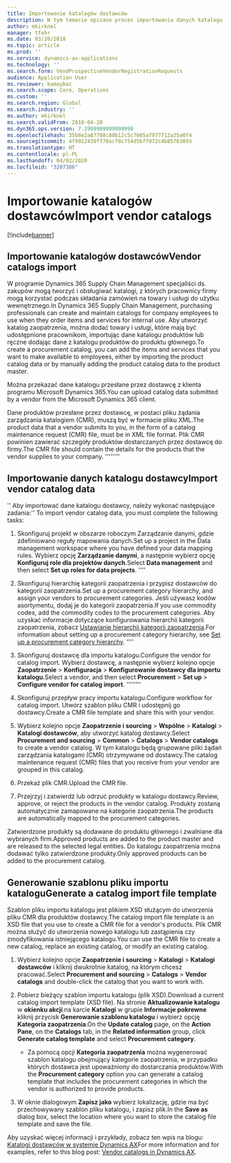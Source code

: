 ```yaml
---
title: Importowanie katalogów dostawców
description: W tym temacie opisano proces importowania danych katalogu dostawcy.
author: mkirknel
manager: tfehr
ms.date: 03/20/2018
ms.topic: article
ms.prod: ''
ms.service: dynamics-ax-applications
ms.technology: ''
ms.search.form: VendProspectiveVendorRegistrationRequests
audience: Application User
ms.reviewer: kamaybac
ms.search.scope: Core, Operations
ms.custom: ''
ms.search.region: Global
ms.search.industry: ''
ms.author: mkirknel
ms.search.validFrom: 2018-04-20
ms.dyn365.ops.version: 7.2999999999999998
ms.openlocfilehash: 35b8e2a87708c88b12c5c7605a7977712a35a0f4
ms.sourcegitcommit: 4f9912439ff78acf0c754d5bff972c4b85763093
ms.translationtype: HT
ms.contentlocale: pl-PL
ms.lasthandoff: 04/02/2020
ms.locfileid: "3207386"
---
```

# <a name="import-vendor-catalogs"></a><span data-ttu-id="ead6a-103">Importowanie katalogów dostawców</span><span class="sxs-lookup"><span data-stu-id="ead6a-103">Import vendor catalogs</span></span>
[!include[banner](../includes/banner.md)]

## <a name="vendor-catalogs-import"></a><span data-ttu-id="ead6a-104">Importowanie katalogów dostawców</span><span class="sxs-lookup"><span data-stu-id="ead6a-104">Vendor catalogs import</span></span>

<span data-ttu-id="ead6a-105">W programie Dynamics 365 Supply Chain Management specjaliści ds. zakupów mogą tworzyć i obsługiwać katalogi, z których pracownicy firmy mogą korzystać podczas składania zamówień na towary i usługi do użytku wewnętrznego.</span><span class="sxs-lookup"><span data-stu-id="ead6a-105">In Dynamics 365 Supply Chain Management, purchasing professionals can create and maintain catalogs for company employees to use when they order items and services for internal use.</span></span> <span data-ttu-id="ead6a-106">Aby utworzyć katalog zaopatrzenia, można dodać towary i usługi, które mają być udostępnione pracownikom, importując dane katalogu produktów lub ręczne dodając dane z katalogu produktów do produktu głównego.</span><span class="sxs-lookup"><span data-stu-id="ead6a-106">To create a procurement catalog, you can add the items and services that you want to make available to employees, either by importing the product catalog data or by manually adding the product catalog data to the product master.</span></span> 

<span data-ttu-id="ead6a-107">Można przekazać dane katalogu przesłane przez dostawcę z klienta programu Microsoft Dynamics 365.</span><span class="sxs-lookup"><span data-stu-id="ead6a-107">You can upload catalog data submitted by a vendor from the Microsoft Dynamics 365 client.</span></span>

<span data-ttu-id="ead6a-108">Dane produktów przesłane przez dostawcę, w postaci pliku żądania zarządzania katalogiem (CMR), muszą być w formacie pliku XML.</span><span class="sxs-lookup"><span data-stu-id="ead6a-108">The product data that a vendor submits to you, in the form of a catalog maintenance request (CMR) file, must be in XML file format.</span></span> <span data-ttu-id="ead6a-109">Plik CMR powinien zawierać szczegóły produktów dostarczanych przez dostawcę do firmy.</span><span class="sxs-lookup"><span data-stu-id="ead6a-109">The CMR file should contain the details for the products that the vendor supplies to your company.</span></span>
<span data-ttu-id="ead6a-110">''''</span><span class="sxs-lookup"><span data-stu-id="ead6a-110">''''</span></span>
## <a name="import-vendor-catalog-data"></a><span data-ttu-id="ead6a-111">Importowanie danych katalogu dostawcy</span><span class="sxs-lookup"><span data-stu-id="ead6a-111">Import vendor catalog data</span></span>
<span data-ttu-id="ead6a-112">'' Aby importować dane katalogu dostawcy, należy wykonać następujące zadania:</span><span class="sxs-lookup"><span data-stu-id="ead6a-112">'' To import vendor catalog data, you must complete the following tasks:</span></span>

1.  <span data-ttu-id="ead6a-113">Skonfiguruj projekt w obszarze roboczym Zarządzanie danymi, gdzie zdefiniowano reguły mapowania danych.</span><span class="sxs-lookup"><span data-stu-id="ead6a-113">Set up a project in the Data management workspace where you have defined your data mapping rules.</span></span> <span data-ttu-id="ead6a-114">Wybierz opcję **Zarządzanie danymi**, a następnie wybierz opcję **Konfiguruj role dla projektów danych**.</span><span class="sxs-lookup"><span data-stu-id="ead6a-114">Select **Data management** and then select **Set up roles for data projects**.</span></span> 
    <span data-ttu-id="ead6a-115">''</span><span class="sxs-lookup"><span data-stu-id="ead6a-115">''</span></span>
2.  <span data-ttu-id="ead6a-116">Skonfiguruj hierarchię kategorii zaopatrzenia i przypisz dostawców do kategorii zaopatrzenia.</span><span class="sxs-lookup"><span data-stu-id="ead6a-116">Set up a procurement category hierarchy, and assign your vendors to procurement categories.</span></span> <span data-ttu-id="ead6a-117">Jeśli używasz kodów asortymentu, dodaj je do kategorii zaopatrzenia.</span><span class="sxs-lookup"><span data-stu-id="ead6a-117">If you use commodity codes, add the commodity codes to the procurement categories.</span></span> <span data-ttu-id="ead6a-118">Aby uzyskać informacje dotyczące konfigurowania hierarchii kategorii zaopatrzenia, zobacz [Ustawianie hierarchii kategorii zaopatrzenia](../procurement/tasks/set-up-procurement-category-hierarchy.md).</span><span class="sxs-lookup"><span data-stu-id="ead6a-118">For information about setting up a procurement category hierarchy, see [Set up a procurement category hierarchy](../procurement/tasks/set-up-procurement-category-hierarchy.md).</span></span>
    <span data-ttu-id="ead6a-119">''</span><span class="sxs-lookup"><span data-stu-id="ead6a-119">''</span></span>
3.  <span data-ttu-id="ead6a-120">Skonfiguruj dostawcę dla importu katalogu.</span><span class="sxs-lookup"><span data-stu-id="ead6a-120">Configure the vendor for catalog import.</span></span> <span data-ttu-id="ead6a-121">Wybierz dostawcę, a następnie wybierz kolejno opcje **Zaopatrzenie** > **Konfiguracja** > **Konfigurowanie dostawcy dla importu katalogu**.</span><span class="sxs-lookup"><span data-stu-id="ead6a-121">Select a vendor, and then select **Procurement** > **Set up** > **Configure vendor for catalog import**.</span></span>
<span data-ttu-id="ead6a-122">''''</span><span class="sxs-lookup"><span data-stu-id="ead6a-122">''''</span></span>
4.  <span data-ttu-id="ead6a-123">Skonfiguruj przepływ pracy importu katalogu.</span><span class="sxs-lookup"><span data-stu-id="ead6a-123">Configure workflow for catalog import.</span></span> <span data-ttu-id="ead6a-124">Utwórz szablon pliku CMR i udostępnij go dostawcy.</span><span class="sxs-lookup"><span data-stu-id="ead6a-124">Create a CMR file template and share this with your vendor.</span></span>

5.  <span data-ttu-id="ead6a-125">Wybierz kolejno opcje **Zaopatrzenie i sourcing** \> **Wspólne** \> **Katalogi** \> **Katalogi dostawców**, aby utworzyć katalog dostawcy.</span><span class="sxs-lookup"><span data-stu-id="ead6a-125">Select **Procurement and sourcing** \> **Common** \> **Catalogs** \> **Vendor catalogs** to create a vendor catalog.</span></span> <span data-ttu-id="ead6a-126">W tym katalogu będą grupowane pliki żądań zarządzania katalogami (CMR) otrzymywane od dostawcy.</span><span class="sxs-lookup"><span data-stu-id="ead6a-126">The catalog maintenance request (CMR) files that you receive from your vendor are grouped in this catalog.</span></span> 

6.  <span data-ttu-id="ead6a-127">Przekaż plik CMR.</span><span class="sxs-lookup"><span data-stu-id="ead6a-127">Upload the CMR file.</span></span>

7.  <span data-ttu-id="ead6a-128">Przejrzyj i zatwierdź lub odrzuć produkty w katalogu dostawcy.</span><span class="sxs-lookup"><span data-stu-id="ead6a-128">Review, approve, or reject the products in the vendor catalog.</span></span> <span data-ttu-id="ead6a-129">Produkty zostaną automatycznie zamapowane na kategorie zaopatrzenia.</span><span class="sxs-lookup"><span data-stu-id="ead6a-129">The products are automatically mapped to the procurement categories.</span></span> 
    
<span data-ttu-id="ead6a-130">Zatwierdzone produkty są dodawane do produktu głównego i zwalniane dla wybranych firm.</span><span class="sxs-lookup"><span data-stu-id="ead6a-130">Approved products are added to the product master and are released to the selected legal entities.</span></span> <span data-ttu-id="ead6a-131">Do katalogu zaopatrzenia można dodawać tylko zatwierdzone produkty.</span><span class="sxs-lookup"><span data-stu-id="ead6a-131">Only approved products can be added to the procurement catalog.</span></span>

## <a name="generate-a-catalog-import-file-template"></a><span data-ttu-id="ead6a-132">Generowanie szablonu pliku importu katalogu</span><span class="sxs-lookup"><span data-stu-id="ead6a-132">Generate a catalog import file template</span></span>

<span data-ttu-id="ead6a-133">Szablon pliku importu katalogu jest plikiem XSD służącym do utworzenia pliku CMR dla produktów dostawcy.</span><span class="sxs-lookup"><span data-stu-id="ead6a-133">The catalog import file template is an XSD file that you use to create a CMR file for a vendor's products.</span></span> <span data-ttu-id="ead6a-134">Plik CMR można służyć do utworzenia nowego katalogu lub zastąpienia czy zmodyfikowania istniejącego katalogu.</span><span class="sxs-lookup"><span data-stu-id="ead6a-134">You can use the CMR file to create a new catalog, replace an existing catalog, or modify an existing catalog.</span></span>

1.  <span data-ttu-id="ead6a-135">Wybierz kolejno opcje **Zaopatrzenie i sourcing** \> **Katalogi** \> **Katalogi dostawców** i kliknij dwukrotnie katalog, na którym chcesz pracować.</span><span class="sxs-lookup"><span data-stu-id="ead6a-135">Select **Procurement and sourcing** \> **Catalogs** \> **Vendor catalogs** and double-click the catalog that you want to work with.</span></span>

2.  <span data-ttu-id="ead6a-136">Pobierz bieżący szablon importu katalogu (plik XSD).</span><span class="sxs-lookup"><span data-stu-id="ead6a-136">Download a current catalog import template (XSD file).</span></span> <span data-ttu-id="ead6a-137">Na stronie **Aktualizowanie katalogu** w **okienku akcji** na karcie **Katalogi** w grupie **Informacje pokrewne** kliknij przycisk **Generowanie szablonu katalogu** i wybierz opcję **Kategoria zaopatrzenia**.</span><span class="sxs-lookup"><span data-stu-id="ead6a-137">On the **Update catalog** page, on the **Action Pane**, on the **Catalogs** tab, in the **Related information** group, click **Generate catalog template** and select **Procurement category**.</span></span>

    -   <span data-ttu-id="ead6a-138">Za pomocą opcji **Kategoria zaopatrzenia** można wygenerować szablon katalogu obejmujący kategorie zaopatrzenia, w przypadku których dostawca jest upoważniony do dostarczania produktów.</span><span class="sxs-lookup"><span data-stu-id="ead6a-138">With the **Procurement category** option you can generate a catalog template that includes the procurement categories in which the vendor is authorized to provide products.</span></span>

3. <span data-ttu-id="ead6a-139">W oknie dialogowym **Zapisz jako** wybierz lokalizację, gdzie ma być przechowywany szablon pliku katalogu, i zapisz plik.</span><span class="sxs-lookup"><span data-stu-id="ead6a-139">In the **Save as** dialog box, select the location where you want to store the catalog file template and save the file.</span></span>

<span data-ttu-id="ead6a-140">Aby uzyskać więcej informacji i przykłady, zobacz ten wpis na blogu: [Katalogi dostawców w systemie Dynamics AX](https://blogs.msdn.microsoft.com/dynamicsaxscm/2016/05/25/vendor-catalogs-in-dynamics-ax/)</span><span class="sxs-lookup"><span data-stu-id="ead6a-140">For more information and for examples, refer to this blog post: [Vendor catalogs in Dynamics AX](https://blogs.msdn.microsoft.com/dynamicsaxscm/2016/05/25/vendor-catalogs-in-dynamics-ax/).</span></span>
